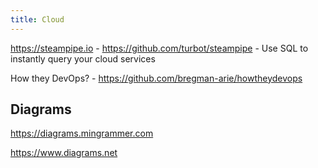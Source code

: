 ```yaml
---
title: Cloud
---
```


https://steampipe.io - https://github.com/turbot/steampipe - Use SQL to instantly query your cloud services

How they DevOps? - https://github.com/bregman-arie/howtheydevops

## Diagrams

https://diagrams.mingrammer.com

https://www.diagrams.net
